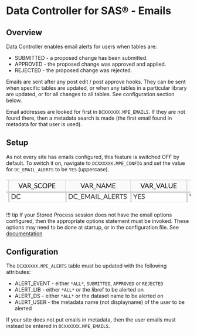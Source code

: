 # Data Controller for SAS® - Emails

## Overview
Data Controller enables email alerts for users when tables are:

* SUBMITTED - a proposed change has been submitted.
* APPROVED - the proposed change was approved and applied.
* REJECTED - the proposed change was rejected.

Emails are sent after any post edit / post approve hooks.  They can be sent when specific tables are updated, or when any tables in a particular library are updated, or for all changes to all tables.  See configuration section below.

Email addresses are looked for first in `DCXXXXXX.MPE_EMAILS`.  If they are not found there, then a metadata search is made (the first email found in metadata for that user is used).

## Setup
As not every site has emails configured, this feature is switched OFF by default.
To switch it on, navigate to `DCXXXXXX.MPE_CONFIG` and set the value for `DC_EMAIL_ALERTS` to be `YES` (uppercase).

![alerttable](img/mpe_alertconfig.png)

!!! tip
    If your Stored Process session does not have the email options configured, then the appropriate options statement must be invoked.  These options may need to be done at startup, or in the configuration file.  See [documentation](https://documentation.sas.com/?cdcId=pgmsascdc&cdcVersion=9.4_3.4&docsetId=lrcon&docsetTarget=n05iwqtqxzvtvun1eyw11nrd9i9r.htm&locale=en)

## Configuration
The `DCXXXXXX.MPE_ALERTS` table must be updated with the following attributes:

* ALERT_EVENT - either `*ALL*`, `SUBMITTED`, `APPROVED` or `REJECTED`
* ALERT_LIB - either `*ALL*` or the libref to be alerted on
* ALERT_DS - either `*ALL*` or the dataset name to be alerted on
* ALERT_USER - the metadata name (not displayname) of the user to be alerted

If your site does not put emails in metadata, then the user emails must instead be entered in `DCXXXXXX.MPE_EMAILS`.